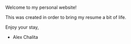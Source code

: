 Welcome to my personal website!

This was created in order to bring my resume a bit of life. 

Enjoy your stay,
- Alex Chalita